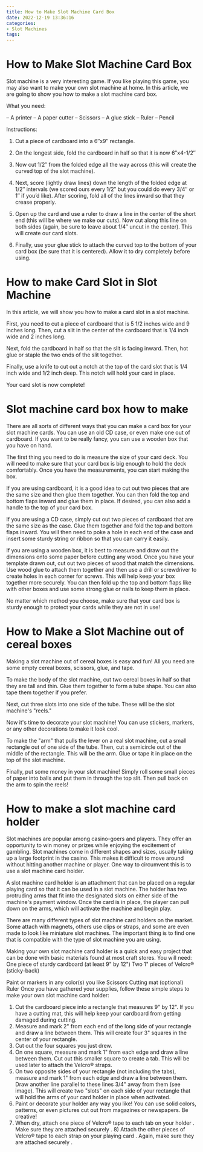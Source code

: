 ```yaml
---
title: How to Make Slot Machine Card Box 
date: 2022-12-19 13:36:16
categories:
- Slot Machines
tags:
---
```



#  How to Make Slot Machine Card Box 

 Slot machine is a very interesting game. If you like playing this game, you may also want to make your own slot machine at home. In this article, we are going to show you how to make a slot machine card box.

What you need:

– A printer
– A paper cutter
– Scissors
– A glue stick
– Ruler
– Pencil

Instructions:
1. Cut a piece of cardboard into a 6″x9″ rectangle. 
2. On the longest side, fold the cardboard in half so that it is now 6″x4-1/2″ 
3. Now cut 1/2″ from the folded edge all the way across (this will create the curved top of the slot machine). 
4. Next, score (lightly draw lines) down the length of the folded edge at 1/2″ intervals (we scored ours every 1/2″ but you could do every 3/4″ or 1″ if you’d like). After scoring, fold all of the lines inward so that they crease properly.



























  5. Open up the card and use a ruler to draw a line in the center of the short end (this will be where we make our cuts). Now cut along this line on both sides (again, be sure to leave about 1/4″ uncut in the center). This will create our card slots. 
6. Finally, use your glue stick to attach the curved top to the bottom of your card box (be sure that it is centered). Allow it to dry completely before using.

#  How to make Card Slot in Slot Machine 

In this article, we will show you how to make a card slot in a slot machine.

First, you need to cut a piece of cardboard that is 5 1/2 inches wide and 9 inches long. Then, cut a slit in the center of the cardboard that is 1/4 inch wide and 2 inches long.

Next, fold the cardboard in half so that the slit is facing inward. Then, hot glue or staple the two ends of the slit together.

Finally, use a knife to cut out a notch at the top of the card slot that is 1/4 inch wide and 1/2 inch deep. This notch will hold your card in place.

Your card slot is now complete!

#  Slot machine card box how to make 

There are all sorts of different ways that you can make a card box for your slot machine cards. You can use an old CD case, or even make one out of cardboard. If you want to be really fancy, you can use a wooden box that you have on hand.

The first thing you need to do is measure the size of your card deck. You will need to make sure that your card box is big enough to hold the deck comfortably. Once you have the measurements, you can start making the box.

If you are using cardboard, it is a good idea to cut out two pieces that are the same size and then glue them together. You can then fold the top and bottom flaps inward and glue them in place. If desired, you can also add a handle to the top of your card box.

If you are using a CD case, simply cut out two pieces of cardboard that are the same size as the case. Glue them together and fold the top and bottom flaps inward. You will then need to poke a hole in each end of the case and insert some sturdy string or ribbon so that you can carry it easily.

If you are using a wooden box, it is best to measure and draw out the dimensions onto some paper before cutting any wood. Once you have your template drawn out, cut out two pieces of wood that match the dimensions. Use wood glue to attach them together and then use a drill or screwdriver to create holes in each corner for screws. This will help keep your box together more securely. You can then fold up the top and bottom flaps like with other boxes and use some strong glue or nails to keep them in place. 

No matter which method you choose, make sure that your card box is sturdy enough to protect your cards while they are not in use!

#  How to Make a Slot Machine out of cereal boxes 

Making a slot machine out of cereal boxes is easy and fun! All you need are some empty cereal boxes, scissors, glue, and tape.

To make the body of the slot machine, cut two cereal boxes in half so that they are tall and thin. Glue them together to form a tube shape. You can also tape them together if you prefer.

Next, cut three slots into one side of the tube. These will be the slot machine's "reels."

 Now it's time to decorate your slot machine! You can use stickers, markers, or any other decorations to make it look cool.

To make the "arm" that pulls the lever on a real slot machine, cut a small rectangle out of one side of the tube. Then, cut a semicircle out of the middle of the rectangle. This will be the arm. Glue or tape it in place on the top of the slot machine.

Finally, put some money in your slot machine! Simply roll some small pieces of paper into balls and put them in through the top slit. Then pull back on the arm to spin the reels!

#  How to make a slot machine card holder

Slot machines are popular among casino-goers and players. They offer an opportunity to win money or prizes while enjoying the excitement of gambling. Slot machines come in different shapes and sizes, usually taking up a large footprint in the casino. This makes it difficult to move around without hitting another machine or player. One way to circumvent this is to use a slot machine card holder.

A slot machine card holder is an attachment that can be placed on a regular playing card so that it can be used in a slot machine. The holder has two protruding arms that fit into the designated slots on either side of the machine's payment window. Once the card is in place, the player can pull down on the arms, which will activate the machine and begin play.

There are many different types of slot machine card holders on the market. Some attach with magnets, others use clips or straps, and some are even made to look like miniature slot machines. The important thing is to find one that is compatible with the type of slot machine you are using.

Making your own slot machine card holder is a quick and easy project that can be done with basic materials found at most craft stores. You will need:
One piece of sturdy cardboard (at least 9" by 12")
Two 1" pieces of Velcro® (sticky-back)
 
Paint or markers in any color(s) you like
Scissors
Cutting mat (optional) 
Ruler
Once you have gathered your supplies, follow these simple steps to make your own slot machine card holder:
1) Cut the cardboard piece into a rectangle that measures 9" by 12". If you have a cutting mat, this will help keep your cardboard from getting damaged during cutting. 
2) Measure and mark 2" from each end of the long side of your rectangle and draw a line between them. This will create four 3" squares in the center of your rectangle. 
3) Cut out the four squares you just drew. 
4) On one square, measure and mark 1" from each edge and draw a line between them. Cut out this smaller square to create a tab. This will be used later to attach the Velcro® straps. 
5) On two opposite sides of your rectangle (not including the tabs), measure and mark 1" from each edge and draw a line between them. Draw another line parallel to these lines 3/4" away from them (see image). This will create two "slots" on each side of your rectangle that will hold the arms of your card holder in place when activated. 
6) Paint or decorate your holder any way you like! You can use solid colors, patterns, or even pictures cut out from magazines or newspapers. Be creative! 
7) When dry, attach one piece of Velcro® tape to each tab on your holder . Make sure they are attached securely .  8) Attach the other pieces of Velcro® tape to each strap on your playing card . Again, make sure they are attached securely .